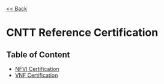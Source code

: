 [<< Back](../)

# CNTT Reference Certification

<a name="available-cert"></a>

## Table of Content
* [NFVI Certification](./)
* [VNF Certification](./)